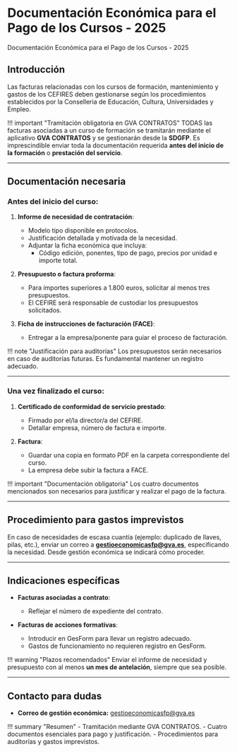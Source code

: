 # Documentación Económica para el Pago de los Cursos - 2025

Documentación Económica para el Pago de los Cursos - 2025

## Introducción
Las facturas relacionadas con los cursos de formación, mantenimiento y gastos de los CEFIRES deben gestionarse según los procedimientos establecidos por la Conselleria de Educación, Cultura, Universidades y Empleo.

!!! important "Tramitación obligatoria en GVA CONTRATOS"
    TODAS las facturas asociadas a un curso de formación se tramitarán mediante el aplicativo **GVA CONTRATOS** y se gestionarán desde la **SDGFP**. Es imprescindible enviar toda la documentación requerida **antes del inicio de la formación** o **prestación del servicio**.

---

## Documentación necesaria

### Antes del inicio del curso:
1. **Informe de necesidad de contratación**:
   - Modelo tipo disponible en protocolos.
   - Justificación detallada y motivada de la necesidad.
   - Adjuntar la ficha económica que incluya:
     - Código edición, ponentes, tipo de pago, precios por unidad e importe total.

2. **Presupuesto o factura proforma**:
   - Para importes superiores a 1.800 euros, solicitar al menos tres presupuestos.
   - El CEFIRE será responsable de custodiar los presupuestos solicitados.

3. **Ficha de instrucciones de facturación (FACE)**:
   - Entregar a la empresa/ponente para guiar el proceso de facturación.

!!! note "Justificación para auditorías"
    Los presupuestos serán necesarios en caso de auditorías futuras. Es fundamental mantener un registro adecuado.

---

### Una vez finalizado el curso:
1. **Certificado de conformidad de servicio prestado**:
   - Firmado por el/la director/a del CEFIRE.
   - Detallar empresa, número de factura e importe.

2. **Factura**:
   - Guardar una copia en formato PDF en la carpeta correspondiente del curso.
   - La empresa debe subir la factura a FACE.

!!! important "Documentación obligatoria"
    Los cuatro documentos mencionados son necesarios para justificar y realizar el pago de la factura.

---

## Procedimiento para gastos imprevistos
En caso de necesidades de escasa cuantía (ejemplo: duplicado de llaves, pilas, etc.), enviar un correo a **gestioeconomicasfp@gva.es**, especificando la necesidad. Desde gestión económica se indicará cómo proceder.

---

## Indicaciones específicas
- **Facturas asociadas a contrato**:
  - Reflejar el número de expediente del contrato.

- **Facturas de acciones formativas**:
  - Introducir en GesForm para llevar un registro adecuado.
  - Gastos de funcionamiento no requieren registro en GesForm.

!!! warning "Plazos recomendados"
    Enviar el informe de necesidad y presupuesto con al menos **un mes de antelación**, siempre que sea posible.

---

## Contacto para dudas
- **Correo de gestión económica:** gestioeconomicasfp@gva.es

!!! summary "Resumen"
    - Tramitación mediante GVA CONTRATOS.
    - Cuatro documentos esenciales para pago y justificación.
    - Procedimientos para auditorías y gastos imprevistos.